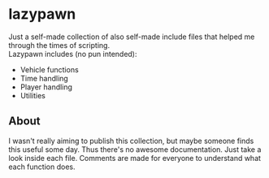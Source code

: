# lazypawn
Just a self-made collection of also self-made include files that helped me through the times of scripting.<br>
Lazypawn includes (no pun intended):
* Vehicle functions
* Time handling
* Player handling
* Utilities

## About
I wasn't really aiming to publish this collection, but maybe someone finds this useful some day.
Thus there's no awesome documentation.
Just take a look inside each file. Comments are made for everyone to understand what each function does.
